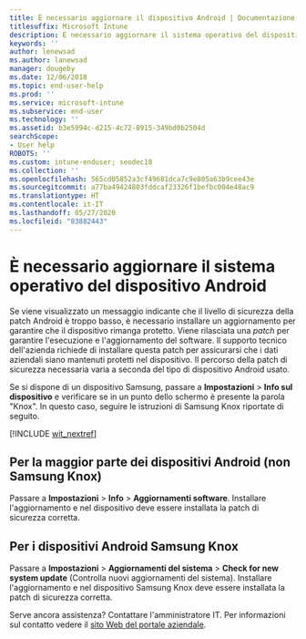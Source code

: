 ```yaml
---
title: È necessario aggiornare il dispositivo Android | Documentazione Microsoft
titlesuffix: Microsoft Intune
description: È necessario aggiornare il sistema operativo del dispositivo Android.
keywords: ''
author: lenewsad
ms.author: lanewsad
manager: dougeby
ms.date: 12/06/2018
ms.topic: end-user-help
ms.prod: ''
ms.service: microsoft-intune
ms.subservice: end-user
ms.technology: ''
ms.assetid: b3e5994c-d215-4c72-8915-349bd0b2504d
searchScope:
- User help
ROBOTS: ''
ms.custom: intune-enduser; seodec18
ms.collection: ''
ms.openlocfilehash: 565cd05852a3cf49681dca7c9e805a63b9cee43e
ms.sourcegitcommit: a77ba49424803fddcaf23326f1befbc004e48ac9
ms.translationtype: HT
ms.contentlocale: it-IT
ms.lasthandoff: 05/27/2020
ms.locfileid: "83882443"
---
```

# <a name="you-need-to-update-your-android-devices-operating-system"></a>È necessario aggiornare il sistema operativo del dispositivo Android

Se viene visualizzato un messaggio indicante che il livello di sicurezza della patch Android è troppo basso, è necessario installare un aggiornamento per garantire che il dispositivo rimanga protetto. Viene rilasciata una _patch_ per garantire l'esecuzione e l'aggiornamento del software. Il supporto tecnico dell'azienda richiede di installare questa patch per assicurarsi che i dati aziendali siano mantenuti protetti nel dispositivo. Il percorso della patch di sicurezza necessaria varia a seconda del tipo di dispositivo Android usato.

Se si dispone di un dispositivo Samsung, passare a **Impostazioni** > **Info sul dispositivo** e verificare se in un punto dello schermo è presente la parola "Knox". In questo caso, seguire le istruzioni di Samsung Knox riportate di seguito.

[!INCLUDE [wit_nextref](includes/end-user-os-update-guidance.md)]

## <a name="for-most-android-devices-non-samsung-knox"></a>Per la maggior parte dei dispositivi Android (non Samsung Knox)

Passare a **Impostazioni** > **Info** > **Aggiornamenti software**. Installare l'aggiornamento e nel dispositivo deve essere installata la patch di sicurezza corretta.

## <a name="for-samsung-knox-android-devices"></a>Per i dispositivi Android Samsung Knox

Passare a **Impostazioni** > **Aggiornamenti del sistema** > **Check for new system update** (Controlla nuovi aggiornamenti del sistema). Installare l'aggiornamento e nel dispositivo Samsung Knox deve essere installata la patch di sicurezza corretta.



Serve ancora assistenza? Contattare l'amministratore IT. Per informazioni sul contatto vedere il [sito Web del portale aziendale](https://go.microsoft.com/fwlink/?linkid=2010980).
